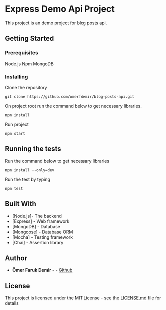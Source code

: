 # Express Demo Api Project

This project is an demo project for blog posts api.

## Getting Started

### Prerequisites

Node.js
Npm
MongoDB

### Installing

Clone the repository

```
git clone https://github.com/omerfdemir/blog-posts-api.git

```

On project root run the command below to get necessary libraries.

```
npm install
```

Run project

```
npm start
```

## Running the tests

Run the command below to get necessary libraries

```
npm install --only=dev
```

Run the test by typing

```
npm test

```

## Built With

- [Node.js]- The backend
- [Express] - Web framework
- [MongoDB] - Database
- [Mongoose] - Database ORM
- [Mocha] - Testing framework
- [Chai] - Assertion library

## Author

- **Ömer Faruk Demir** - - [Github](https://github.com/omerfdemir)

## License

This project is licensed under the MIT License - see the [LICENSE.md](LICENSE) file for details
